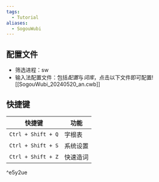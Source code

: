 ```yaml
---
tags:
  - Tutorial
aliases:
  - SogouWubi
---
```

## 配置文件
- 筛选进程：sw 
- 输入法配置文件：包括*配置*与*词库*，点击以下文件即可配置![[SogouWubi_20240520_an.cwb]]
## 快捷键

| 快捷键                | 功能   |
| ------------------ | ---- |
| `Ctrl + Shift + Q` | 字根表  |
| `Ctrl + Shift + S` | 系统设置 |
| `Ctrl + Shift + Z` | 快速造词 |

^e5y2ue